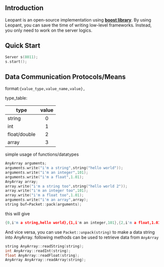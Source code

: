 ## Introduction
Leopant is an open-source implementation using [**boost library**](http://www.boost.org). By using Leopant, you can save the time of writing low-level frameworks. Instead, you only need to work on the server logics.

## Quick Start

```cpp
Server s(8011);
s.start();
```
## Data Communication Protocols/Means

format:`{value_type,value_name,value},`

type_table:

|       type    | value  |
| ------------- | :----: |
| string        | 0      |
| int           | 1      |
| float/double  | 2      |
| array         | 3      |

simple usage of functions/datatypes
```cpp
AnyArray arguments;
arguments.write("i'm a string",string("hello world"));
arguments.write("i'm an integer",101);
arguments.write("i'm a float",1.01);
AnyArray array;
array.write("i'm a string too",string("hello world 2"));
array.write("i'm an integer too",101);
array.write("i'm a float too",1.01);
arguments.write("i'm an array",array);
string buf=Packet::pack(arguments);
```
this will give
```cpp
{0,i'm a string,hello world},{1,i'm an integer,101},{2,i'm a float,1.01},{3,i'm an array,{0,i'm a string too,hello world 2},{1,i'm an integer too,101},{2,i'm a float too,1.01},},
```
And vice versa, you can use `Packet::unpack(string)` to make a data string into AnyArray.
following methods can be used to retrieve data from `AnyArray`
```cpp
string AnyArray::readString(string);
int AnyArray::readInt(string);
float AnyArray::readFloat(string);
AnyArray AnyArray::readArray(string);
```

